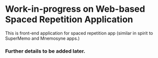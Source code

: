 # Work-in-progress on Web-based Spaced Repetition Application
This is front-end application for spaced repetition app (similar in spirit to SuperMemo and Mnemosyne apps.)
### Further details to be added later.
